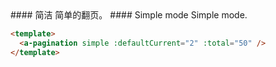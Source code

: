 
<cn>
#### 简洁
简单的翻页。
</cn>

<us>
#### Simple mode
Simple mode.
</us>

```html
<template>
  <a-pagination simple :defaultCurrent="2" :total="50" />
</template>
```

